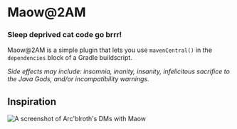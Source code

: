 # Maow@2AM
### Sleep deprived cat code go brrr!

Maow@2AM is a simple plugin that lets you use `mavenCentral()` in the `dependencies` block of a Gradle buildscript.

_Side effects may include: insomnia, inanity, insanity, infelicitous sacrifice to the Java Gods, and/or incompatibility warnings._

## Inspiration

![A screenshot of Arc'blroth's DMs with Maow](./inspiration.png "Maow exasperates \"Did I seriously just do that?\"")